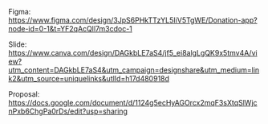 Figma: https://www.figma.com/design/3JpS6PHkTTzYL5IiV5TgWE/Donation-app?node-id=0-1&t=YF2qAcQll7m3cdoc-1

Slide: https://www.canva.com/design/DAGkbLE7aS4/jf5_ei8algLgQK9x5tmv4A/view?utm_content=DAGkbLE7aS4&utm_campaign=designshare&utm_medium=link2&utm_source=uniquelinks&utlId=h17d480918d

Proposal: https://docs.google.com/document/d/1124g5ecHyAGOrcx2mqF3sXtqSlWjcnPxb6ChgPa0rDs/edit?usp=sharing
